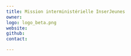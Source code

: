 ```yaml
---
title: Mission interministérielle InserJeunes
owner: 
logo: logo_beta.png
website: 
github: 
contact: 

---
```


